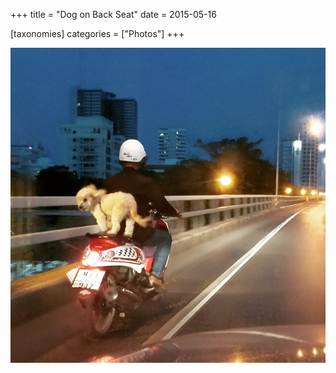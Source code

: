 +++
title = "Dog on Back Seat"
date = 2015-05-16

[taxonomies]
categories = ["Photos"]
+++

![Dog on Back Seat](dog-on-back-seat.jpeg)
